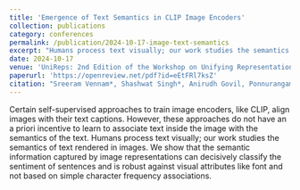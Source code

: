 ```yaml
---
title: 'Emergence of Text Semantics in CLIP Image Encoders'
collection: publications
category: conferences
permalink: /publication/2024-10-17-image-text-semantics
excerpt: "Humans process text visually; our work studies the semantics of text rendered in images. We show that the semantic information captured by image representations can decisively classify the sentiment of sentences and is robust against visual attributes like font and not based on simple character frequency associations."
date: 2024-10-17
venue: 'UniReps: 2nd Edition of the Workshop on Unifying Representations in Neural Models (NeurIPS workshop 2024)'
paperurl: 'https://openreview.net/pdf?id=eEtFRl7ksZ'
citation: "Sreeram Vennam*, Shashwat Singh*, Anirudh Govil, Ponnurangam Kumaraguru"
---
```

Certain self-supervised approaches to train image encoders, like CLIP, align images with their text captions. However, these approaches do not have an a priori incentive to learn to associate text inside the image with the semantics of the text. Humans process text visually; our work studies the semantics of text rendered in images. We show that the semantic information captured by image representations can decisively classify the sentiment of sentences and is robust against visual attributes like font and not based on simple character frequency associations.

